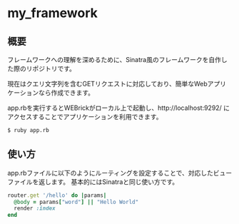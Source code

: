 # my_framework
## 概要
フレームワークへの理解を深めるために、Sinatra風のフレームワークを自作した際のリポジトリです。

現在はクエリ文字列を含むGETリクエストに対応しており、簡単なWebアプリケーションなら作成できます。

app.rbを実行するとWEBrickがローカル上で起動し、http://localhost:9292/ にアクセスすることでアプリケーションを利用できます。

```.bash
$ ruby app.rb
```

## 使い方
app.rbファイルに以下のようにルーティングを設定することで、対応したビューファイルを返します。
基本的にはSinatraと同じ使い方です。

```.rb
router.get '/hello' do |params|
  @body = params["word"] || "Hello World"
  render :index
end
```
